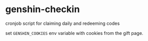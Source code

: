 # genshin-checkin
cronjob script for claiming daily and redeeming codes

set `GENSHIN_COOKIES` env variable with cookies from the gift page.
